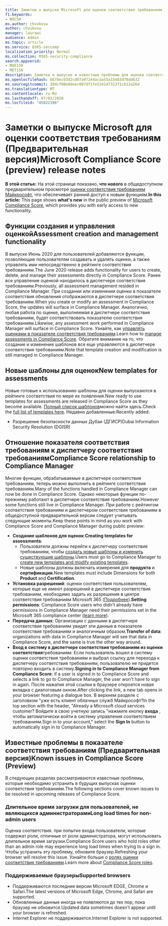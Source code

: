 ```yaml
---
title: Заметки о выпуске Microsoft для оценки соответствия требованиям
f1.keywords:
- NOCSH
ms.author: chvukosw
author: chvukosw
manager: laurawi
audience: Admin
ms.topic: article
ms.service: O365-seccomp
localization_priority: Normal
ms.collection: M365-security-compliance
search.appverid:
- MOE150
- MET150
description: Заметки о выпуске и известные проблемы для оценки соответствия требованиям Майкрософт (Предварительная версия) — функция центра соответствия требованиям M365, помогающая упростить и автоматизировать оценку риска.
ms.openlocfilehash: 6678ec03d2cd87a97244acaa55a15483d78dd632
ms.sourcegitcommit: 3ddcf08e8deec087df1fe524147313f1cb12a26d
ms.translationtype: MT
ms.contentlocale: ru-RU
ms.lasthandoff: 07/02/2020
ms.locfileid: "45022196"
---
```

# <a name="microsoft-compliance-score-preview-release-notes"></a><span data-ttu-id="44c02-103">Заметки о выпуске Microsoft для оценки соответствия требованиям (Предварительная версия)</span><span class="sxs-lookup"><span data-stu-id="44c02-103">Microsoft Compliance Score (preview) release notes</span></span>

<span data-ttu-id="44c02-104">**В этой статье:** На этой странице показано, **что нового** в общедоступном предварительном просмотре [оценки соответствия требованиям Майкрософт](compliance-score.md), что обеспечивает ранний доступ к новым функциям.</span><span class="sxs-lookup"><span data-stu-id="44c02-104">**In this article:** This page shows **what's new** in the public preview of [Microsoft Compliance Score](compliance-score.md), which provides you with early access to new functionality.</span></span>

## <a name="assessment-creation-and-management-functionality"></a><span data-ttu-id="44c02-105">Функции создания и управления оценкой</span><span class="sxs-lookup"><span data-stu-id="44c02-105">Assessment creation and management functionality</span></span>

<span data-ttu-id="44c02-106">В выпуске Июнь 2020 для пользователей добавляются функции, позволяющие пользователям создавать и удалять оценки, а также управлять ими непосредственно в рейтинге соответствия требованиям.</span><span class="sxs-lookup"><span data-stu-id="44c02-106">The June 2020 release adds functionality for users to create, delete, and manage their assessments directly in Compliance Score.</span></span> <span data-ttu-id="44c02-107">Ранее все управление оценкой находилось в диспетчере соответствия требованиям.</span><span class="sxs-lookup"><span data-stu-id="44c02-107">Previously, all assessment management resided in Compliance Manager.</span></span> <span data-ttu-id="44c02-108">При создании или изменении оценки в показателе соответствия обновления отображаются в диспетчере соответствия требованиям.</span><span class="sxs-lookup"><span data-stu-id="44c02-108">When you create or modify an assessment in Compliance Score, the updates will surface in Compliance Manager.</span></span> <span data-ttu-id="44c02-109">Аналогично, любая работа по оценке, выполняемая в диспетчере соответствия требованиям, будет соответствовать показателю соответствия требованиям.</span><span class="sxs-lookup"><span data-stu-id="44c02-109">Likewise, any assessment work performed in Compliance Manager will surface in Compliance Score.</span></span> <span data-ttu-id="44c02-110">Узнайте, как [управлять оценками в показателе соответствия требованиям](compliance-score-assessments.md).</span><span class="sxs-lookup"><span data-stu-id="44c02-110">Learn how to [manage assessments in Compliance Score](compliance-score-assessments.md).</span></span> <span data-ttu-id="44c02-111">Обратите внимание на то, что создание и изменение шаблонов все еще управляются в диспетчере соответствия требованиям.</span><span class="sxs-lookup"><span data-stu-id="44c02-111">Note that template creation and modification is still managed in Compliance Manager.</span></span>

## <a name="new-templates-for-assessments"></a><span data-ttu-id="44c02-112">Новые шаблоны для оценок</span><span class="sxs-lookup"><span data-stu-id="44c02-112">New templates for assessments</span></span>

<span data-ttu-id="44c02-113">Новые готовые к использованию шаблоны для оценки выпускаются в рейтинге соответствия по мере их появления.</span><span class="sxs-lookup"><span data-stu-id="44c02-113">New ready to use templates for assessments are released in Compliance Score as they become available.</span></span> <span data-ttu-id="44c02-114">[Полный список шаблонов](compliance-score-templates.md)можно найти здесь.</span><span class="sxs-lookup"><span data-stu-id="44c02-114">Check the [full list of templates here](compliance-score-templates.md).</span></span> <span data-ttu-id="44c02-115">Недавно добавленные:</span><span class="sxs-lookup"><span data-stu-id="44c02-115">Recently added:</span></span>

- <span data-ttu-id="44c02-116">Разрешение безопасности данных Дубаи (ДГИСР)</span><span class="sxs-lookup"><span data-stu-id="44c02-116">Dubai Information Security Resolution (DGISR)</span></span>

## <a name="compliance-score-relationship-to-compliance-manager"></a><span data-ttu-id="44c02-117">Отношение показателя соответствия требованиям к диспетчеру соответствия требованиям</span><span class="sxs-lookup"><span data-stu-id="44c02-117">Compliance Score relationship to Compliance Manager</span></span>

<span data-ttu-id="44c02-118">Многие функции, обрабатываемые в диспетчере соответствия требованиям, теперь можно выполнить в рейтинге соответствия требованиям.</span><span class="sxs-lookup"><span data-stu-id="44c02-118">Many of the functions handled in Compliance Manager can now be done in Compliance Score.</span></span> <span data-ttu-id="44c02-119">Однако некоторые функции по-прежнему работают в диспетчере соответствия требованиям.</span><span class="sxs-lookup"><span data-stu-id="44c02-119">However some functions still live in Compliance Manager.</span></span> <span data-ttu-id="44c02-120">При работе с рейтингом соответствия требованиям и диспетчером соответствия требованиям в общедоступной предварительной версии следует учитывать следующие моменты.</span><span class="sxs-lookup"><span data-stu-id="44c02-120">Keep these points in mind as you work with Compliance Score and Compliance Manager during public preview:</span></span>

 - <span data-ttu-id="44c02-121">**Создание шаблонов для оценок**:</span><span class="sxs-lookup"><span data-stu-id="44c02-121">**Creating templates for assessments**:</span></span> 
   - <span data-ttu-id="44c02-122">Пользователи должны перейти к диспетчеру соответствия требованиям, чтобы [создать новые шаблоны и изменить существующие шаблоны](working-with-compliance-manager.md#templates).</span><span class="sxs-lookup"><span data-stu-id="44c02-122">Users must go to Compliance Manager to [create new templates and modify existing templates](working-with-compliance-manager.md#templates).</span></span>
   - <span data-ttu-id="44c02-123">Новые шаблоны должны включать измерения для **продукта** и **сертификации**.</span><span class="sxs-lookup"><span data-stu-id="44c02-123">New templates must include Dimensions for both **Product** and **Certification**.</span></span>
 - <span data-ttu-id="44c02-124">**Установка разрешений**: оценки соответствия пользователям, которые еще не имеют разрешений в диспетчере соответствия требованиям, необходимо задать их разрешения в центре соответствия требованиям Microsoft 365 ([Подробнее](compliance-score-setup.md#set-user-permissions-and-assign-roles)).</span><span class="sxs-lookup"><span data-stu-id="44c02-124">**Setting permissions**: Compliance Score users who didn't already have permissions in Compliance Manager need their permissions set in the Microsoft 365 compliance center ([learn more](compliance-score-setup.md#set-user-permissions-and-assign-roles)).</span></span>
- <span data-ttu-id="44c02-125">**Передача данных**: Организации с данными в диспетчере соответствия требованиям увидят эти данные в показателе соответствия требованиям и аналогичным образом.</span><span class="sxs-lookup"><span data-stu-id="44c02-125">**Transfer of data**: organizations with data in Compliance Manager will see that data in Compliance Score, and the same is true the other way around.</span></span>
- <span data-ttu-id="44c02-126">**Вход в систему в диспетчере соответствия требованиям из оценки соответствия**требованиям: Если пользователь вошел в систему оценки соответствия требованиям и выбрал ссылку для перехода к диспетчеру соответствия требованиям, пользователю не придется повторно входить в систему.</span><span class="sxs-lookup"><span data-stu-id="44c02-126">**Signing in to Compliance Manager from Compliance Score**: if a user is signed in to Compliance Score and selects a link to go to Compliance Manager, the user won't have to sign in again.</span></span> <span data-ttu-id="44c02-127">После нажатия этой ссылки в браузере откроется новая вкладка с диалоговым окном.</span><span class="sxs-lookup"><span data-stu-id="44c02-127">After clicking the link, a new tab opens in your browser featuring a dialogue box.</span></span> <span data-ttu-id="44c02-128">В верхнем разделе с заголовком "уже есть клиент облачных служб Майкрософт?</span><span class="sxs-lookup"><span data-stu-id="44c02-128">In the top section with the header, "Already a Microsoft cloud services customer?</span></span> <span data-ttu-id="44c02-129">Войдите в свою учетную запись "нажмите кнопку **входа** , чтобы автоматически войти в систему управления соответствием требованиям.</span><span class="sxs-lookup"><span data-stu-id="44c02-129">Sign in to your account," select the **Sign In** button to automatically sign in to Compliance Manager.</span></span>

## <a name="known-issues-in-compliance-score-preview"></a><span data-ttu-id="44c02-130">Известные проблемы в показателе соответствия требованиям (Предварительная версия)</span><span class="sxs-lookup"><span data-stu-id="44c02-130">Known issues in Compliance Score (Preview)</span></span>

<span data-ttu-id="44c02-131">В следующих разделах рассматриваются известные проблемы, которые необходимо устранить в будущих выпусках оценки соответствия требованиям.</span><span class="sxs-lookup"><span data-stu-id="44c02-131">The following sections cover known issues to be resolved in upcoming releases of Compliance Score.</span></span>

### <a name="long-load-times-for-non-admin-users"></a><span data-ttu-id="44c02-132">Длительное время загрузки для пользователей, не являющихся администраторами</span><span class="sxs-lookup"><span data-stu-id="44c02-132">Long load times for non-admin users</span></span>
<span data-ttu-id="44c02-133">Оценка соответствия. при попытке входа пользователи, которые содержат роли, отличные от роли администратора, могут использовать длительное время загрузки.</span><span class="sxs-lookup"><span data-stu-id="44c02-133">Compliance Score users who hold roles other than an admin role may experience long load times when trying to a sign in.</span></span> <span data-ttu-id="44c02-134">Чтобы устранить эту проблему, обновите браузер.</span><span class="sxs-lookup"><span data-stu-id="44c02-134">Refreshing your browser will resolve this issue.</span></span> <span data-ttu-id="44c02-135">Узнайте больше о [ролях оценки соответствия требованиям](compliance-score-setup.md#set-user-permissions-and-assign-roles).</span><span class="sxs-lookup"><span data-stu-id="44c02-135">Learn more about [Compliance Score roles](compliance-score-setup.md#set-user-permissions-and-assign-roles).</span></span>

### <a name="supported-browsers"></a><span data-ttu-id="44c02-136">Поддерживаемые браузеры</span><span class="sxs-lookup"><span data-stu-id="44c02-136">Supported browsers</span></span>

- <span data-ttu-id="44c02-137">Поддерживаются последние версии Microsoft EDGE, Chrome и Safari.</span><span class="sxs-lookup"><span data-stu-id="44c02-137">The latest versions of Microsoft Edge, Chrome, and Safari are supported.</span></span>
- <span data-ttu-id="44c02-138">Обновленные данные иногда не появляются до тех пор, пока браузер не обновится.</span><span class="sxs-lookup"><span data-stu-id="44c02-138">Updated data sometimes doesn't appear until your browser is refreshed.</span></span>
- <span data-ttu-id="44c02-139">Internet Explorer не поддерживается.</span><span class="sxs-lookup"><span data-stu-id="44c02-139">Internet Explorer is not supported.</span></span>
